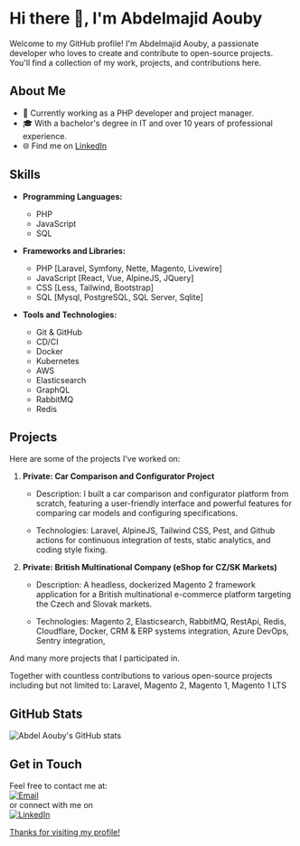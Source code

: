 # Hi there 👋, I'm Abdelmajid Aouby

Welcome to my GitHub profile! I'm Abdelmajid Aouby, a passionate developer who loves to create and contribute to open-source projects. You'll find a collection of my work, projects, and contributions here.

## About Me

- 💼 Currently working as a PHP developer and project manager.
- 🎓 With a bachelor's degree in IT and over 10 years of professional experience.
- 🌐 Find me on [LinkedIn](https://www.linkedin.com/in/abdelmajidaouby)

## Skills

- **Programming Languages:** 
  - PHP
  - JavaScript
  - SQL

- **Frameworks and Libraries:**
  - PHP [Laravel, Symfony, Nette, Magento, Livewire]
  - JavaScript [React, Vue, AlpineJS, JQuery]
  - CSS [Less, Tailwind, Bootstrap]
  - SQL [Mysql, PostgreSQL, SQL Server, Sqlite]

- **Tools and Technologies:**
  - Git & GitHub
  - CD/CI
  - Docker
  - Kubernetes
  - AWS
  - Elasticsearch
  - GraphQL
  - RabbitMQ
  - Redis


## Projects

Here are some of the projects I've worked on:

1. **Private: Car Comparison and Configurator Project**
   
   - Description: I built a car comparison and configurator platform from scratch, featuring a user-friendly interface and powerful features for comparing car models and configuring specifications.
     
   - Technologies: Laravel, AlpineJS, Tailwind CSS, Pest, and Github actions for continuous integration of tests, static analytics, and coding style fixing.

2. **Private: British Multinational Company (eShop for CZ/SK Markets)**

   - Description: A headless, dockerized Magento 2 framework application for a British multinational e-commerce platform targeting the Czech and Slovak markets.

   - Technologies: Magento 2, Elasticsearch, RabbitMQ, RestApi, Redis, Cloudflare, Docker, CRM & ERP systems integration, Azure DevOps, Sentry integration, 

And many more projects that I participated in.

Together with countless contributions to various open-source projects including but not limited to: Laravel, Magento 2, Magento 1, Magento 1 LTS


## GitHub Stats

![Abdel Aouby's GitHub stats](https://github-readme-stats-beta-tawny-44.vercel.app/api?username=abdel-aouby&show_icons=true&show=reviews,discussions_started,discussions_answered,prs_merged,prs_merged_percentage&include_all_commits=true&theme=transparent&rank_icon=github)

## Get in Touch

Feel free to contact me at:
</br>
<a href="mailto:abdelmajid.aouby@gmail.com"><img alt="Email" src="https://img.shields.io/badge/Email-abdelmajid.aouby@gmail.com-blue?style=flat-square&logo=gmail"></a>
</br>
or connect with me on  
<a href="https://www.linkedin.com/in/abdelmajidaouby"><img alt="LinkedIn" src="https://img.shields.io/badge/LinkedIn-Abdelmajid%20Aouby-blue?style=flat-square&logo=linkedin"></p>

Thanks for visiting my profile!
